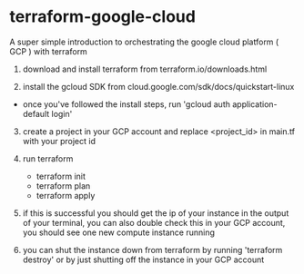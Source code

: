 # terraform-google-cloud
A super simple introduction to orchestrating the google cloud platform ( GCP ) with terraform 

1. download and install terraform from terraform.io/downloads.html

2. install the gcloud SDK from cloud.google.com/sdk/docs/quickstart-linux
  - once you've followed the install steps, run 'gcloud auth application-default login'

3. create a project in your GCP account and replace <project_id> in main.tf with your project id

4. run terraform 
   - terraform init
   - terraform plan
   - terraform apply

5. if this is successful you should get the ip of your instance in the output of your terminal, you can also double check this in your GCP account, you should see one new compute instance running

6. you can shut the instance down from terraform by running 'terraform destroy' or by just shutting off the instance in your GCP account 


